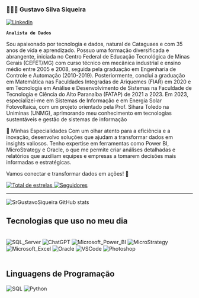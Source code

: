 ### 👩🏻‍💻 Gustavo Silva Siqueira

[![Linkedin](https://img.shields.io/badge/LinkedIn-0077B5?style=for-the-badge&logo=linkedin&logoColor=white)](www.linkedin.com/in/gustavo-silva-siqueira)

**`Analista de Dados`**

 Sou apaixonado por tecnologia e dados, natural de Cataguaes e com 35 anos de vida e aprendizado. Possuo uma formação diversificada e abrangente, iniciada no Centro Federal de Educação Tecnológica de Minas Gerais (CEFET/MG) com curso técnico em mecânica industrial e ensino médio entre 2005 e 2008, seguida pela graduação em Engenharia de Controle e Automação (2010-2019). Posteriormente, concluí a graduação em Matemática nas Faculdades Integradas de Ariquemes (FIAR) em 2020 e em Tecnologia em Análise e Desenvolvimento de Sistemas na Faculdade de Tecnologia e Ciência do Alto Paranaíba (FATAP) de 2021 a 2023. Em 2023, especializei-me em Sistemas de Informação e em Energia Solar Fotovoltaica, com um projeto orientado pela Prof. Sihara Toledo na Uniminas (UNMG), aprimorando meu conhecimento em tecnologias sustentáveis e gestão de sistemas de informação


🔧 Minhas Especialidades
 Com um olhar atento para a eficiência e a inovação, desenvolvo soluções que ajudam a transformar dados em insights valiosos. Tenho expertise em ferramentas como Power BI, MicroStrategy e Oracle, o que me permite criar análises detalhadas e relatórios que auxiliam equipes e empresas a tomarem decisões mais informadas e estratégicas.


Vamos conectar e transformar dados em ações! 🚀

<p align="left">    <a href="https://github.com/SrGustavoSiqueira?tab=repositories&sort=stargazers">        <img 
            alt="Total de estrelas" 
            title="Total de estrelas GitHub" 
            src="https://custom-icon-badges.demolab.com/github/stars/SrGustavoSiqueira?color=55960c&style=for-the-badge&labelColor=488207&logo=star&label=estrelas"        />
    </a>
    <a href="https://github.com/SrGustavoSiqueira?tab=followers">        <img 
            alt="Seguidores" 
            title="Me siga no GitHub" 
            src="https://custom-icon-badges.demolab.com/github/followers/AnaRibeiroL?color=236ad3&labelColor=1155ba&style=for-the-badge&logo=github&label=Seguidores&logoColor=white"        />
    </a>
</p>

---

![SrGustavoSiqueira GitHub stats](https://github-readme-stats.vercel.app/api?username=SrGustavoSiqueira&show_icons=true&theme=dracula)

## Tecnologias que uso no meu dia

<div style="display: inline_blok"><br/>
  <img align="center" alt="SQL_Server" src="https://img.shields.io/badge/Microsoft_SQL_Server-CC2927?style=for-the-badge&logo=microsoft-sql-server&logoColor=white" />
 <img align="center" alt="ChatGPT" src="https://img.shields.io/badge/ChatGPT-00A400?style=for-the-badge&logo=openai&logoColor=white" />
 <img align="center" alt="Microsoft_Power_BI" src="https://img.shields.io/badge/Power_BI-FFB848?style=for-the-badge&logo=powerbi&logoColor=white" />
 <img align="center" alt="MicroStrategy" src="https://img.shields.io/badge/MicroStrategy-FF4F00?style=for-the-badge&logo=microstrategy&logoColor=white" />
 <img align="center" alt="Microsoft_Excel" src="https://img.shields.io/badge/Microsoft_Excel-217346?style=for-the-badge&logo=microsoft-excel&logoColor=white" />
 <img align="center" alt="Oracle" src="https://img.shields.io/badge/Oracle-F80000?style=for-the-badge&logo=oracle&logoColor=white" />
<img align="center" alt="VSCode" src="https://img.shields.io/badge/VSCode-007ACC?style=for-the-badge&logo=visual-studio-code&logoColor=white" />
<img align="center" alt="Photoshop" src="https://img.shields.io/badge/Photoshop-31A8FF?style=for-the-badge&logo=adobe-photoshop&logoColor=white" />

</div><br/>

## Linguagens de Programação 

<img align="center" alt="SQL" src="https://img.shields.io/badge/SQL-4479A1?style=for-the-badge&logo=postgresql&logoColor=white" />

<img align="center" alt="Python" src="https://img.shields.io/badge/Python-3776AB?style=for-the-badge&logo=python&logoColor=white" />


